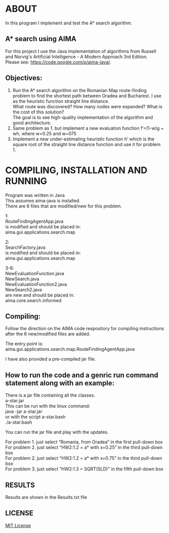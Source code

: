 ﻿# ABOUT
In this program I implement and test the A* search algorithm.  

## A* search using AIMA  
For this project I use the Java implementation of algorithms from Russell and Norvig's Artificial Intelligence - A Modern Approach 3rd Edition.  
Please see: https://code.google.com/p/aima-java/.  

## Objectives:  
1. Run the A* search algorithm on the Romanian Map route-finding problem to find
the shortest path between Oradea and Bucharest. I use as the heuristic function straight line distance.  
What route was discovered? How many nodes were expanded? What is the cost of this solution?  
The goal is to see high-quality implementation of the algorithm and good architecture.  
2. Same problem as 1. but implement a new evaluation function f’=(1-w)g + wh, where
w=0.25 and w=075  
3. Implement a new under-estimating heuristic function h’ which is the square root of the straight line distance function and use it for problem 1.  

# COMPILING, INSTALLATION AND RUNNING  
Program was written in Java  
This assumes aima-java is installed.  
There are 6 files that are modified/new for this problem.  

1:  
RouteFindingAgentApp.java  
is modified and should be placed in:  
aima.gui.applications.search.map  

2:  
SearchFactory.java  
is modified and should be placed in:  
aima.gui.applications.search.map  

3-6:  
NewEvaluationFunction.java  
NewSearch.java  
NewEvaluationFunction2.java  
NewSearch2.java  
are new and should be placed in:  
aima.core.search.informed  

## Compiling:  
Follow the direction on the AIMA code respository for compiling instructions after the 6 new/modified files are added.  

The entry point is:  
aima.gui.applications.search.map.RouteFindingAgentApp.java  

I have also provided a pre-compiled jar file.  

## How to run the code and a genric run command statement along with an example:  
There is a jar file containing all the classes.  
a-star.jar  
This can be run with the linux command:  
java -jar a-star.jar  
or with the script a-star.bash  
./a-star.bash  

You can run the jar file and play with the updates.  

For problem 1. just select “Romania, from Oradea” in the first pull-down box  
For problem 2. just select “HW2:1.2 = a* with x=0.25” in the third pull-down box  
For problem 2. just select “HW2:1.2 = a* with x=0.75” in the third pull-down box  
For problem 3. just select “HW2:1.3 = SQRT(SLD)” in the fifth pull-down box  

## RESULTS  

Results are shown in the Results.txt file  

## LICENSE  
[MIT License](https://github.com/shoeloh/a-star/blob/master/LICENSE)  

